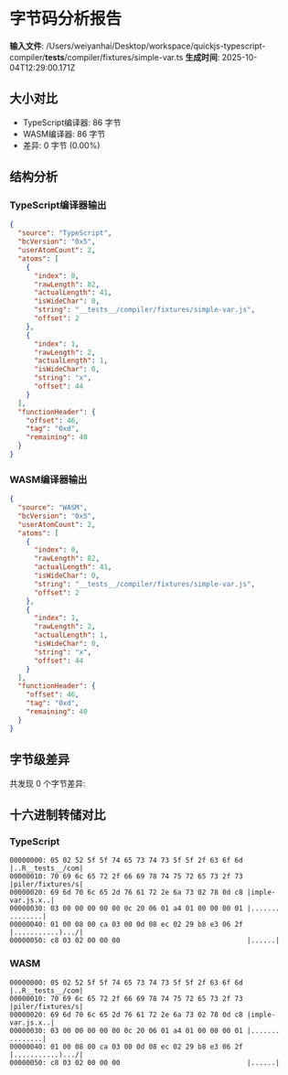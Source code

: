 # 字节码分析报告

**输入文件**: /Users/weiyanhai/Desktop/workspace/quickjs-typescript-compiler/__tests__/compiler/fixtures/simple-var.ts
**生成时间**: 2025-10-04T12:29:00.171Z

## 大小对比

- TypeScript编译器: 86 字节
- WASM编译器: 86 字节
- 差异: 0 字节 (0.00%)

## 结构分析

### TypeScript编译器输出
```json
{
  "source": "TypeScript",
  "bcVersion": "0x5",
  "userAtomCount": 2,
  "atoms": [
    {
      "index": 0,
      "rawLength": 82,
      "actualLength": 41,
      "isWideChar": 0,
      "string": "__tests__/compiler/fixtures/simple-var.js",
      "offset": 2
    },
    {
      "index": 1,
      "rawLength": 2,
      "actualLength": 1,
      "isWideChar": 0,
      "string": "x",
      "offset": 44
    }
  ],
  "functionHeader": {
    "offset": 46,
    "tag": "0xd",
    "remaining": 40
  }
}
```

### WASM编译器输出
```json
{
  "source": "WASM",
  "bcVersion": "0x5",
  "userAtomCount": 2,
  "atoms": [
    {
      "index": 0,
      "rawLength": 82,
      "actualLength": 41,
      "isWideChar": 0,
      "string": "__tests__/compiler/fixtures/simple-var.js",
      "offset": 2
    },
    {
      "index": 1,
      "rawLength": 2,
      "actualLength": 1,
      "isWideChar": 0,
      "string": "x",
      "offset": 44
    }
  ],
  "functionHeader": {
    "offset": 46,
    "tag": "0xd",
    "remaining": 40
  }
}
```

## 字节级差异

共发现 0 个字节差异:


## 十六进制转储对比

### TypeScript
```
00000000: 05 02 52 5f 5f 74 65 73 74 73 5f 5f 2f 63 6f 6d |..R__tests__/com|
00000010: 70 69 6c 65 72 2f 66 69 78 74 75 72 65 73 2f 73 |piler/fixtures/s|
00000020: 69 6d 70 6c 65 2d 76 61 72 2e 6a 73 02 78 0d c8 |imple-var.js.x..|
00000030: 03 00 00 00 00 00 0c 20 06 01 a4 01 00 00 00 01 |....... ........|
00000040: 01 00 08 00 ca 03 00 0d 08 ec 02 29 b8 e3 06 2f |...........).../|
00000050: c8 03 02 00 00 00                               |......|
```

### WASM
```
00000000: 05 02 52 5f 5f 74 65 73 74 73 5f 5f 2f 63 6f 6d |..R__tests__/com|
00000010: 70 69 6c 65 72 2f 66 69 78 74 75 72 65 73 2f 73 |piler/fixtures/s|
00000020: 69 6d 70 6c 65 2d 76 61 72 2e 6a 73 02 78 0d c8 |imple-var.js.x..|
00000030: 03 00 00 00 00 00 0c 20 06 01 a4 01 00 00 00 01 |....... ........|
00000040: 01 00 08 00 ca 03 00 0d 08 ec 02 29 b8 e3 06 2f |...........).../|
00000050: c8 03 02 00 00 00                               |......|
```